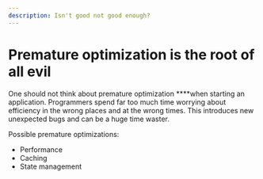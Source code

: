 ```yaml
---
description: Isn't good not good enough?
---
```


# Premature optimization is the root of all evil

One should not think about premature optimization ****when starting an application. Programmers spend far too much time worrying about efficiency in the wrong places and at the wrong times. This introduces new unexpected bugs and can be a huge time waster.

Possible premature optimizations:

* Performance
* Caching
* State management


